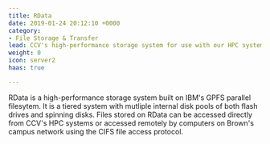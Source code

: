 ```yaml
---
title: RData
date: 2019-01-24 20:12:10 +0000
category:
- File Storage & Transfer
lead: CCV's high-performance storage system for use with our HPC systems.
weight: 0
icon: server2
haas: true

---
```

RData is a high-performance storage system built on IBM's GPFS parallel filesytem. It is a tiered system with mutliple internal disk pools of both flash drives and spinning disks. Files stored on RData can be accessed directly from CCV's HPC systems or accessed remotely by computers on Brown's campus network using the CIFS file access protocol.